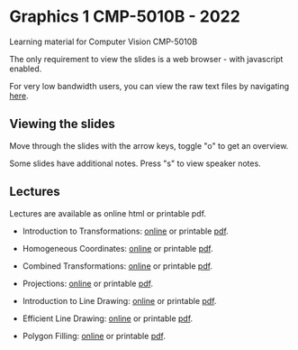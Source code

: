 # Graphics 1 CMP-5010B - 2022

Learning material for Computer Vision CMP-5010B

The only requirement to view the slides is a web browser - with javascript enabled.

For very low bandwidth users, you can view the raw text files
by navigating [here](https://github.com/uea-teaching/graphics1-2022).

## Viewing the slides

Move through the slides with the arrow keys, toggle "o" to get an overview.

Some slides have additional notes. Press "s" to view speaker notes.

## Lectures

Lectures are available as online html or printable pdf.

- Introduction to Transformations: [online](lectures/transforms-01.html)
  or printable [pdf](lectures/transforms-01.bmr.pdf).

- Homogeneous Coordinates: [online](lectures/transforms-02.html)
  or printable [pdf](lectures/transforms-02.bmr.pdf).

- Combined Transformations: [online](lectures/combined-transforms.html)
  or printable [pdf](lectures/combined-transforms.bmr.pdf).

- Projections: [online](lectures/projections.html)
  or printable [pdf](lectures/projections.bmr.pdf).

- Introduction to Line Drawing: [online](lectures/line-drawing-01.html)
  or printable [pdf](lectures/line-drawing-01.bmr.pdf).

- Efficient Line Drawing: [online](lectures/line-drawing-02.html)
  or printable [pdf](lectures/line-drawing-02.bmr.pdf).

- Polygon Filling: [online](lectures/polygon-filling.html)
  or printable [pdf](lectures/polygon-filling.bmr.pdf).
